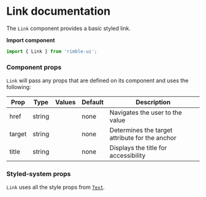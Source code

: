 # Link documentation

The `Link` component provides a basic styled link.

**Import component**

```jsx
import { Link } from 'rimble-ui';
```

<!-- STORY -->

### Component props

`Link` will pass any props that are defined on its component and uses the following:

| Prop   | Type   | Values | Default | Description                                    |
| ------ | ------ | ------ | ------- | ---------------------------------------------- |
| href   | string |        | none    | Navigates the user to the value                |
| target | string |        | none    | Determines the target attribute for the anchor |
| title  | string |        | none    | Displays the title for accessibility           |

### Styled-system props

`Link` uses all the style props from [`Text`](https://consensys.github.io/rimble-ui/?path=/story/components-text--documentation).
